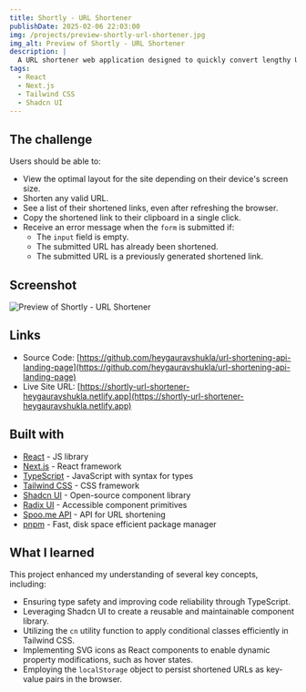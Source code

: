 ```yaml
---
title: Shortly - URL Shortener
publishDate: 2025-02-06 22:03:00
img: /projects/preview-shortly-url-shortener.jpg
img_alt: Preview of Shortly - URL Shortener
description: |
  A URL shortener web application designed to quickly convert lengthy URLs into shareable short links. It includes a copy-to-clipboard button for easy sharing and stores shortened links in the browser’s localStorage for quick access across sessions.
tags:
  - React
  - Next.js
  - Tailwind CSS
  - Shadcn UI
---
```


## The challenge

Users should be able to:

- View the optimal layout for the site depending on their device's screen size.
- Shorten any valid URL.
- See a list of their shortened links, even after refreshing the browser.
- Copy the shortened link to their clipboard in a single click.
- Receive an error message when the `form` is submitted if:
  - The `input` field is empty.
  - The submitted URL has already been shortened.
  - The submitted URL is a previously generated shortened link.

## Screenshot

![Preview of Shortly - URL Shortener](/projects/preview-shortly-url-shortener.jpg)

## Links

- Source Code: [https://github.com/heygauravshukla/url-shortening-api-landing-page](https://github.com/heygauravshukla/url-shortening-api-landing-page)
- Live Site URL: [https://shortly-url-shortener-heygauravshukla.netlify.app](https://shortly-url-shortener-heygauravshukla.netlify.app)

## Built with

- [React](https://reactjs.org/) - JS library
- [Next.js](https://nextjs.org/) - React framework
- [TypeScript](https://www.typescriptlang.org/) - JavaScript with syntax for types
- [Tailwind CSS](https://tailwindcss.com/) - CSS framework
- [Shadcn UI](https://ui.shadcn.com/) - Open-source component library
- [Radix UI](https://www.radix-ui.com/) - Accessible component primitives
- [Spoo.me API](https://spoo.me/api) - API for URL shortening
- [pnpm](https://pnpm.io/) - Fast, disk space efficient package manager

## What I learned

This project enhanced my understanding of several key concepts, including:

- Ensuring type safety and improving code reliability through TypeScript.
- Leveraging Shadcn UI to create a reusable and maintainable component library.
- Utilizing the `cn` utility function to apply conditional classes efficiently in Tailwind CSS.
- Implementing SVG icons as React components to enable dynamic property modifications, such as hover states.
- Employing the `localStorage` object to persist shortened URLs as key-value pairs in the browser.

